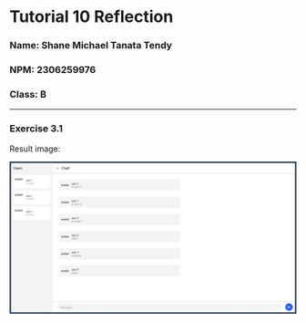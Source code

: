 # Tutorial 10 Reflection
### Name: Shane Michael Tanata Tendy
### NPM: 2306259976
### Class: B

----

### Exercise 3.1

Result image:

![original_chat](../original_chat.jpg)